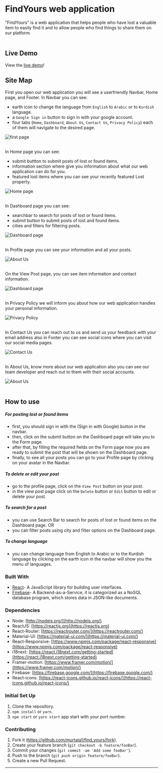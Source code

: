 # FindYours web application

"FindYours" is a web application that helps people who have lost a valuable item to easily find it and to allow people who find things to share them on our platform.<br><br>

## Live Demo

View the [live demo](https://findyours.netlify.app/about)!

## Site Map

First you open our web application you will see a userfriendly Navbar, Home page, and Footer.
In Navbar you can see:

- earth icon to change the language from `English` to `Arabic` or to `Kurdish` language.
- a `Google Sign in` button to sign in with your google account.
- four tabs (`Home`, `Dashboard`, `About Us`, `Contact Us`, `Privacy Policy`) each of them will navigate to the desired page.

![first page](<./screenshots/Screenshot(1).png>) <br><br>

In Home page you can see:

- submit buttton to submit posts of lost or found items.
- information section where give you information about what our web application can do for you.
- featured lost items where you can see your recently featured Lost property.

![Home page](./screenshots/Animation3.gif) <br><br>

In Dashboard page you can see:

- searchbar to search for posts of lost or found items.
- submit button to submit posts of lost and found items.
- cities and filters for filtering posts.

![Dashboard page](<./screenshots/Screenshot(2).png>) <br><br>

In Profile page you can see your information and all your posts.

![About Us](./screenshots/Animation5.gif)<br><br>

On the View Post page, you can see item information and contact information.

![Dashboard page](<./screenshots/Screenshot(6).png>) <br><br>

In Privacy Policy we will inform you about how our web application handles your personal information.

![Privacy Policy](<./screenshots/Screenshot(3).png>) <br><br>

In Contact Us you can reach out to us and send us your feedback with your email address also in Footer you can see social icons where you can visit our social media pages.

![Contact Us](<./screenshots/Screenshot(4).png>) <br><br>

In About Us, know more about our web application also you can see our team developer and reach out to them with their social accounts.

![About Us](./screenshots/Animation2.gif) <br><br>

## How to use

##### For posting lost or found items

- first, you should sign in with the (Sign in with Google) button in the navbar.
- then, click on the submit button on the Dashboard page will take you to the Form page.
- after that, by filling the required fields on the Form page now you are ready to submit the post that will be shown on the Dashboard page.
- finally, to see all your posts you can go to your Profile page by clicking on your avatar in the Navbar.

##### To delete or edit your post

- go to the profile page, click on the `View Post` button on your post.
- in the view post page click on the `Delete` button or `Edit` button to edit or delete your post.

##### To search for a post

- you can use Search Bar to search for posts of lost or found items on the Dashboard page.
  OR
- you can filter posts using city and filter options on the Dashboard page.

##### To change language

- you can change language from English to Arabic or to the Kurdish language by clicking on the earth icon in the navbar will show you the menu of languages.

### Built With

- [React](https://reactjs.org/)- A JavaScript library for building user interfaces.
- [Firebase](https://firebase.google.com/)- A Backend-as-a-Service, it is categorized as a NoSQL database program, which stores data in JSON-like documents.

### Dependencies

- Node: [http://nodejs.org/](http://nodejs.org/)
- ReactJS: [https://reactjs.org](https://reactjs.org)
- React-Router: [https://reactrouter.com/](https://reactrouter.com/)
- Material-UI: [https://material-ui.com/](https://material-ui.com/)
- React-Responsive: [https://www.npmjs.com/package/react-responsive](https://www.npmjs.com/package/react-responsive)
- i18next: [https://react.i18next.com/getting-started](https://react.i18next.com/getting-started)
- Framer-motion: [https://www.framer.com/motion/](https://www.framer.com/motion/)
- Firebase: [https://firebase.google.com/](https://firebase.google.com/)
- React-icons: [https://react-icons.github.io/react-icons/](https://react-icons.github.io/react-icons/)

### Initial Set Up

1. Clone the repository.
2. `npm install` or `yarn`.
3. `npm start` or `yarn start` app start with your port number.

### Contributing

1. Fork it (https://github.com/murtaja1/find_yours/fork).
2. Create your feature branch (`git checkout -b feature/fooBar`).
3. Commit your changes (`git commit -am 'Add some fooBar'`).
4. Push to the branch (`git push origin feature/fooBar`).
5. Create a new Pull Request.

---
